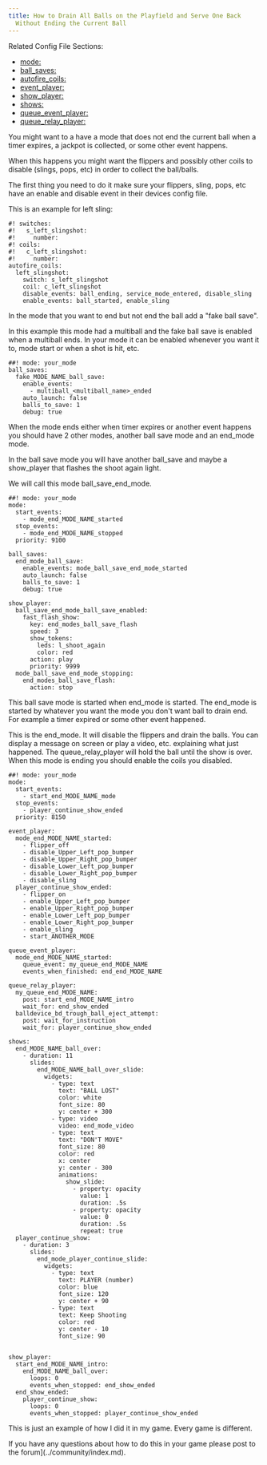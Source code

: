 ```yaml
---
title: How to Drain All Balls on the Playfield and Serve One Back
  Without Ending the Current Ball
---
```


Related Config File Sections:

* [mode:](../config/mode.md)
* [ball_saves:](../config/ball_saves.md)
* [autofire_coils:](../config/autofire_coils.md)
* [event_player:](../config/event_player.md)
* [show_player:](../config/show_player.md)
* [shows:](../config/shows.md)
* [queue_event_player:](../config/queue_event_player.md)
* [queue_relay_player:](../config/queue_relay_player.md)

You might want to a have a mode that does not end the current ball when
a timer expires, a jackpot is collected, or some other event happens.

When this happens you might want the flippers and possibly other coils
to disable (slings, pops, etc) in order to collect the ball/balls.

The first thing you need to do it make sure your flippers, sling, pops,
etc have an enable and disable event in their devices config file.

This is an example for left sling:

``` mpf-config
#! switches:
#!   s_left_slingshot:
#!     number:
#! coils:
#!   c_left_slingshot:
#!     number:
autofire_coils:
  left_slingshot:
    switch: s_left_slingshot
    coil: c_left_slingshot
    disable_events: ball_ending, service_mode_entered, disable_sling
    enable_events: ball_started, enable_sling
```

In the mode that you want to end but not end the ball add a "fake ball
save".

In this example this mode had a multiball and the fake ball save is
enabled when a multiball ends. In your mode it can be enabled whenever
you want it to, mode start or when a shot is hit, etc.

``` mpf-config
##! mode: your_mode
ball_saves:
  fake_MODE_NAME_ball_save:
    enable_events:
      - multiball_<multiball_name>_ended
    auto_launch: false
    balls_to_save: 1
    debug: true
```

When the mode ends either when timer expires or another event happens
you should have 2 other modes, another ball save mode and an end_mode
mode.

In the ball save mode you will have another ball_save and maybe a
show_player that flashes the shoot again light.

We will call this mode ball_save_end_mode.

``` mpf-config
##! mode: your_mode
mode:
  start_events:
    - mode_end_MODE_NAME_started
  stop_events:
    - mode_end_MODE_NAME_stopped
  priority: 9100

ball_saves:
  end_mode_ball_save:
    enable_events: mode_ball_save_end_mode_started
    auto_launch: false
    balls_to_save: 1
    debug: true

show_player:
  ball_save_end_mode_ball_save_enabled:
    fast_flash_show:
      key: end_modes_ball_save_flash
      speed: 3
      show_tokens:
        leds: l_shoot_again
        color: red
      action: play
      priority: 9999
  mode_ball_save_end_mode_stopping:
    end_modes_ball_save_flash:
      action: stop
```

This ball save mode is started when end_mode is started. The end_mode is
started by whatever you want the mode you don't want ball to drain end.
For example a timer expired or some other event happened.

This is the end_mode. It will disable the flippers and drain the balls.
You can display a message on screen or play a video, etc. explaining
what just happened. The queue_relay_player will hold the ball until the
show is over. When this mode is ending you should enable the coils you
disabled.

``` mpf-mc-config
##! mode: your_mode
mode:
  start_events:
    - start_end_MODE_NAME_mode
  stop_events:
    - player_continue_show_ended
  priority: 8150

event_player:
  mode_end_MODE_NAME_started:
    - flipper_off
    - disable_Upper_Left_pop_bumper
    - disable_Upper_Right_pop_bumper
    - disable_Lower_Left_pop_bumper
    - disable_Lower_Right_pop_bumper
    - disable_sling
  player_continue_show_ended:
    - flipper_on
    - enable_Upper_Left_pop_bumper
    - enable_Upper_Right_pop_bumper
    - enable_Lower_Left_pop_bumper
    - enable_Lower_Right_pop_bumper
    - enable_sling
    - start_ANOTHER_MODE

queue_event_player:
  mode_end_MODE_NAME_started:
    queue_event: my_queue_end_MODE_NAME
    events_when_finished: end_end_MODE_NAME

queue_relay_player:
  my_queue_end_MODE_NAME:
    post: start_end_MODE_NAME_intro
    wait_for: end_show_ended
  balldevice_bd_trough_ball_eject_attempt:
    post: wait_for_instruction
    wait_for: player_continue_show_ended

shows:
  end_MODE_NAME_ball_over:
    - duration: 11
      slides:
        end_MODE_NAME_ball_over_slide:
          widgets:
            - type: text
              text: "BALL LOST"
              color: white
              font_size: 80
              y: center + 300
            - type: video
              video: end_mode_video
            - type: text
              text: "DON'T MOVE"
              font_size: 80
              color: red
              x: center
              y: center - 300
              animations:
                show_slide:
                  - property: opacity
                    value: 1
                    duration: .5s
                  - property: opacity
                    value: 0
                    duration: .5s
                    repeat: true
  player_continue_show:
    - duration: 3
      slides:
        end_mode_player_continue_slide:
          widgets:
            - type: text
              text: PLAYER (number)
              color: blue
              font_size: 120
              y: center + 90
            - type: text
              text: Keep Shooting
              color: red
              y: center - 10
              font_size: 90


show_player:
  start_end_MODE_NAME_intro:
    end_MODE_NAME_ball_over:
      loops: 0
      events_when_stopped: end_show_ended
  end_show_ended:
    player_continue_show:
      loops: 0
      events_when_stopped: player_continue_show_ended
```

This is just an example of how I did it in my game. Every game is
different.

If you have any questions about how to do this in your game please post
to the forum](../community/index.md).
